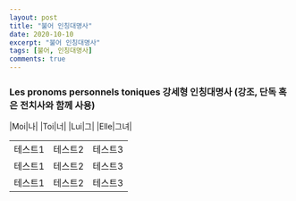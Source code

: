 ```yaml
---
layout: post
title: "불어 인칭대명사"
date: 2020-10-10
excerpt: "불어 인칭대명사"
tags: [불어, 인칭대명사]
comments: true
---
```


### Les pronoms personnels toniques 강세형 인칭대명사 (강조, 단독 혹은 전치사와 함께 사용)
|Moi|나|
|Toi|너|
|Lui|그|
|Elle|그녀|

||||
|------|---|---|
|테스트1|테스트2|테스트3|
|테스트1|테스트2|테스트3|
|테스트1|테스트2|테스트3|
